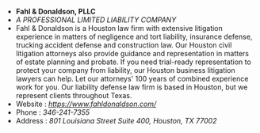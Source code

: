 - **Fahl & Donaldson, PLLC**
- _A PROFESSIONAL LIMITED LIABILITY COMPANY_
- Fahl & Donaldson is a Houston law firm with extensive litigation experience in matters of negligence and tort liability, insurance defense, trucking accident defense and construction law. Our Houston civil litigation attorneys also provide guidance and representation in matters of estate planning and probate. If you need trial-ready representation to protect your company from liability, our Houston business litigation lawyers can help. Let our attorneys' 100 years of combined experience work for you. Our liability defense law firm is based in Houston, but we represent clients throughout Texas.
- Website : _https://www.fahldonaldson.com/_
- Phone : _346-241-7355_
- Address : _801 Louisiana Street Suite 400, Houston, TX 77002_
<!---
donaldSon485/donaldSon485 is a ✨ special ✨ repository because its `README.md` (this file) appears on your GitHub profile.
You can click the Preview link to take a look at your changes.
--->
